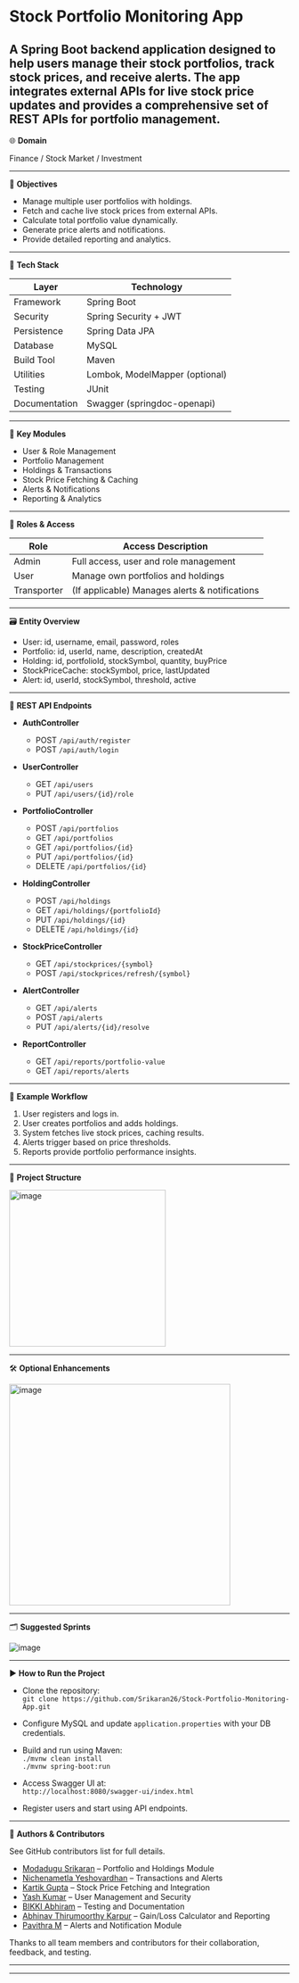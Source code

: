 
# Stock Portfolio Monitoring App

A Spring Boot backend application designed to help users manage their stock portfolios, track stock prices, and receive alerts. The app integrates external APIs for live stock price updates and provides a comprehensive set of REST APIs for portfolio management.
------------------------------------------------------------------------------------------------

🌐 **Domain**

Finance / Stock Market / Investment

------------------------------------------------------------------------------------------------

🎯 **Objectives**

- Manage multiple user portfolios with holdings.
- Fetch and cache live stock prices from external APIs.
- Calculate total portfolio value dynamically.
- Generate price alerts and notifications.
- Provide detailed reporting and analytics.

------------------------------------------------------------------------------------------------

🧱 **Tech Stack**

| Layer       | Technology                      |
|-------------|--------------------------------|
| Framework   | Spring Boot                    |
| Security    | Spring Security + JWT          |
| Persistence | Spring Data JPA                |
| Database    | MySQL                         |
| Build Tool  | Maven                         |
| Utilities   | Lombok, ModelMapper (optional)|
| Testing     | JUnit                         |
| Documentation | Swagger (springdoc-openapi)  |

------------------------------------------------------------------------------------------------

🧩 **Key Modules**

- User & Role Management
- Portfolio Management
- Holdings & Transactions
- Stock Price Fetching & Caching
- Alerts & Notifications
- Reporting & Analytics

------------------------------------------------------------------------------------------------

🔐 **Roles & Access**

| Role       | Access Description                             |
|------------|------------------------------------------------|
| Admin      | Full access, user and role management          |
| User       | Manage own portfolios and holdings             |
| Transporter| (If applicable) Manages alerts & notifications |

------------------------------------------------------------------------------------------------

🗃 **Entity Overview**

- User: id, username, email, password, roles
- Portfolio: id, userId, name, description, createdAt
- Holding: id, portfolioId, stockSymbol, quantity, buyPrice
- StockPriceCache: stockSymbol, price, lastUpdated
- Alert: id, userId, stockSymbol, threshold, active

------------------------------------------------------------------------------------------------

🔁 **REST API Endpoints**

- **AuthController**
  - POST `/api/auth/register`
  - POST `/api/auth/login`

- **UserController**
  - GET `/api/users`
  - PUT `/api/users/{id}/role`

- **PortfolioController**
  - POST `/api/portfolios`
  - GET `/api/portfolios`
  - GET `/api/portfolios/{id}`
  - PUT `/api/portfolios/{id}`
  - DELETE `/api/portfolios/{id}`

- **HoldingController**
  - POST `/api/holdings`
  - GET `/api/holdings/{portfolioId}`
  - PUT `/api/holdings/{id}`
  - DELETE `/api/holdings/{id}`

- **StockPriceController**
  - GET `/api/stockprices/{symbol}`
  - POST `/api/stockprices/refresh/{symbol}`

- **AlertController**
  - GET `/api/alerts`
  - POST `/api/alerts`
  - PUT `/api/alerts/{id}/resolve`

- **ReportController**
  - GET `/api/reports/portfolio-value`
  - GET `/api/reports/alerts`

------------------------------------------------------------------------------------------------

🧪 **Example Workflow**

1. User registers and logs in.
2. User creates portfolios and adds holdings.
3. System fetches live stock prices, caching results.
4. Alerts trigger based on price thresholds.
5. Reports provide portfolio performance insights.

------------------------------------------------------------------------------------------------

📁 **Project Structure**

<img width="281" alt="image" src="https://github.com/user-attachments/assets/d3620fc5-01ce-40d2-aa67-c746ffd4cb8d" />


------------------------------------------------------------------------------------------------

🛠 **Optional Enhancements**


<img width="397" alt="image" src="https://github.com/user-attachments/assets/89661a97-a9e2-4799-a997-aae3dcf26200" />

------------------------------------------------------------------------------------------------

🗂 **Suggested Sprints**


![image](https://github.com/user-attachments/assets/006ea68c-3046-4c5f-9c22-e8310f62bd98)

------------------------------------------------------------------------------------------------
▶️ **How to Run the Project**

- Clone the repository:  
  `git clone https://github.com/Srikaran26/Stock-Portfolio-Monitoring-App.git`

- Configure MySQL and update `application.properties` with your DB credentials.

- Build and run using Maven:  
  `./mvnw clean install`  
  `./mvnw spring-boot:run`

- Access Swagger UI at:  
  `http://localhost:8080/swagger-ui/index.html`

- Register users and start using API endpoints.

------------------------------------------------------------------------------------------------

👥 **Authors & Contributors**

See GitHub contributors list for full details.
- [Modadugu Srikaran](https://github.com/Srikaran26) – Portfolio and Holdings Module  
- [Nichenametla Yeshovardhan](https://github.com/ny3377) – Transactions and Alerts  
- [Kartik Gupta](https://github.com/Srikaran26) – Stock Price Fetching and Integration  
- [Yash Kumar](https://github.com/venomyash-02) – User Management and Security  
- [BIKKI Abhiram](https://github.com/BIKKIABHIRAM) – Testing and Documentation  
- [Abhinav Thirumoorthy Karpur](https://github.com/at5707) – Gain/Loss Calculator and Reporting  
- [Pavithra M](https://github.com/Pavithramutharasu) – Alerts and Notification Module  

Thanks to all team members and contributors for their collaboration, feedback, and testing.

------------------------------------------------------------------------------------------------
------------------------------------------------------------------------------------------------
